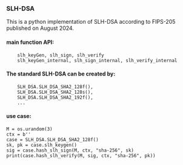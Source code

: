 ### SLH-DSA
This is a python implementation of SLH-DSA according to FIPS-205 published on August 2024.

#### main function API:
        slh_keyGen, slh_sign, slh_verify
        slh_keyGen_internal, slh_sign_internal, slh_verify_internal

#### The standard SLH-DSA can be created by:
        SLH_DSA.SLH_DSA_SHA2_128f(),  
        SLH_DSA.SLH_DSA_SHA2_128s(),
        SLH_DSA.SLH_DSA_SHA2_192f(), 
        ...


#### use case:
    M = os.urandom(3)
    ctx = b''
    case = SLH_DSA.SLH_DSA_SHA2_128f()
    sk, pk = case.slh_keygen()
    sig = case.hash_slh_sign(M, ctx, "sha-256", sk)
    print(case.hash_slh_verify(M, sig, ctx, "sha-256", pk))